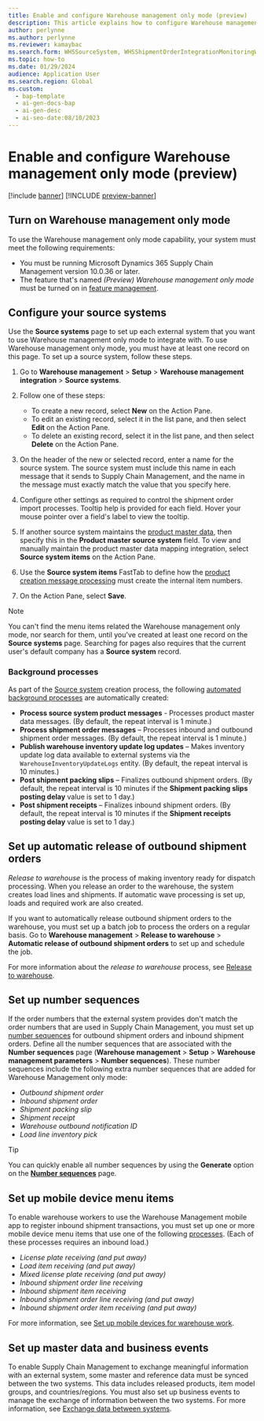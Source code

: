 ```yaml
---
title: Enable and configure Warehouse management only mode (preview)
description: This article explains how to configure Warehouse management only mode by setting up source systems, master data, and business events.
author: perlynne
ms.author: perlynne
ms.reviewer: kamaybac
ms.search.form: WHSSourceSystem, WHSShipmentOrderIntegrationMonitoringWorkspace, SysMessageProcessorMessage, BusinessEventsWorkspace, WHSInboundShipmentOrder, WHSOutboundShipmentOrder, WHSInboundLoadPlanningWorkbench, WHSShipmentPackingSlipJournal, WHSShipmentReceiptJournal, WHSParameters, ExtCodeTable, WHSOutboundShipmentOrderMessage, WHSInboundShipmentOrderMessage
ms.topic: how-to
ms.date: 01/29/2024
audience: Application User
ms.search.region: Global
ms.custom:
  - bap-template
  - ai-gen-docs-bap
  - ai-gen-desc
  - ai-seo-date:08/10/2023
---
```


# Enable and configure Warehouse management only mode (preview)

[!include [banner](../includes/banner.md)]
[!INCLUDE [preview-banner](../includes/preview-banner.md)]

<!-- KFM: Preview until further notice -->

## <a name="feature-management"></a>Turn on Warehouse management only mode

To use the Warehouse management only mode capability, your system must meet the following requirements:

- You must be running Microsoft Dynamics 365 Supply Chain Management version 10.0.36 or later.
- The feature that's named *(Preview) Warehouse management only mode* must be turned on in [feature management](../../fin-ops-core/fin-ops/get-started/feature-management/feature-management-overview.md).

## <a name="source-systems"></a>Configure your source systems

Use the **Source systems** page to set up each external system that you want to use Warehouse management only mode to integrate with. To use Warehouse management only mode, you must have at least one record on this page. To set up a source system, follow these steps.

1. Go to **Warehouse management** \> **Setup** \> **Warehouse management integration** \> **Source systems**.
1. Follow one of these steps:

    - To create a new record, select **New** on the Action Pane.
    - To edit an existing record, select it in the list pane, and then select **Edit** on the Action Pane.
    - To delete an existing record, select it in the list pane, and then select **Delete** on the Action Pane.

1. On the header of the new or selected record, enter a name for the source system. The source system must include this name in each message that it sends to Supply Chain Management, and the name in the message must exactly match the value that you specify here.
1. Configure other settings as required to control the shipment order import processes. Tooltip help is provided for each field. Hover your mouse pointer over a field's label to view the tooltip.
1. If another source system maintains the [product master data](wms-only-mode-exchange-data.md#master-and-reference-data), then specify this in the **Product master source system** field. To view and manually maintain the product master data mapping integration, select **Source system items** on the Action Pane.
1. Use the **Source system items** FastTab to define how the [product creation message processing](wms-only-mode-exchange-data.md#master-data) must create the internal item numbers.
1. On the Action Pane, select **Save**.

> [!NOTE]
> You can't find the menu items related the Warehouse management only mode, nor search for them, until you've created at least one record on the **Source systems** page. Searching for pages also requires that the current user's default company has a **Source system** record.

### Background processes

As part of the [Source system](#source-systems) creation process, the following [automated background processes](../../fin-ops-core/dev-itpro/sysadmin/process-automation.md) are automatically created:

- **Process source system product messages** - Processes product master data messages. (By default, the repeat interval is 1 minute.)
- **Process shipment order messages** – Processes inbound and outbound shipment order messages. (By default, the repeat interval is 1 minute.)
- **Publish warehouse inventory update log updates** – Makes inventory update log data available to external systems via the `WarehouseInventoryUpdateLogs` entity. (By default, the repeat interval is 10 minutes.)
- **Post shipment packing slips** – Finalizes outbound shipment orders. (By default, the repeat interval is 10 minutes if the **Shipment packing slips posting delay** value is set to 1 day.)
- **Post shipment receipts** – Finalizes inbound shipment orders. (By default, the repeat interval is 10 minutes if the **Shipment receipts posting delay** value is set to 1 day.)

## Set up automatic release of outbound shipment orders

*Release to warehouse* is the process of making inventory ready for dispatch processing. When you release an order to the warehouse, the system creates load lines and shipments. If automatic wave processing is set up, loads and required work are also created.

If you want to automatically release outbound shipment orders to the warehouse, you must set up a batch job to process the orders on a regular basis. Go to **Warehouse management** \> **Release to warehouse** \> **Automatic release of outbound shipment orders** to set up and schedule the job.

For more information about the *release to warehouse* process, see [Release to warehouse](release-to-warehouse-process.md).

## <a name="number-sequences"></a>Set up number sequences

If the order numbers that the external system provides don't match the order numbers that are used in Supply Chain Management, you must set up [number sequences](../../fin-ops-core/fin-ops/organization-administration/number-sequence-overview.md) for outbound shipment orders and inbound shipment orders. Define all the number sequences that are associated with the **Number sequences** page (**Warehouse management** \> **Setup** \> **Warehouse management parameters** \> **Number sequences**). These number sequences include the following extra number sequences that are added for Warehouse Management only mode:

- *Outbound shipment order*
- *Inbound shipment order*
- *Shipment packing slip*
- *Shipment receipt*
- *Warehouse outbound notification ID*
- *Load line inventory pick*

> [!TIP]
> You can quickly enable all number sequences by using the **Generate** option on the [**Number sequences**](../../fin-ops-core/fin-ops/organization-administration/number-sequence-overview.md) page.

## Set up mobile device menu items

To enable warehouse workers to use the Warehouse Management mobile app to register inbound shipment transactions, you must set up one or more mobile device menu items that use one of the following [processes](configure-mobile-devices-warehouse.md#configure-menu-items-to-create-work-for-another-worker-or-process). (Each of these processes requires an inbound load.)

- *License plate receiving (and put away)*
- *Load item receiving (and put away)*
- *Mixed license plate receiving (and put away)*
- *Inbound shipment order line receiving*
- *Inbound shipment item receiving*
- *Inbound shipment order line receiving (and put away)*
- *Inbound shipment order item receiving (and put away)*

For more information, see [Set up mobile devices for warehouse work](configure-mobile-devices-warehouse.md).

## Set up master data and business events

To enable Supply Chain Management to exchange meaningful information with an external system, some master and reference data must be synced between the two systems. This data includes released products, item model groups, and countries/regions. You must also set up business events to manage the exchange of information between the two systems. For more information, see [Exchange data between systems](wms-only-mode-exchange-data.md).
